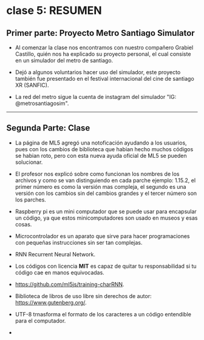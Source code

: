 # clase 5: RESUMEN
 
## Primer parte: Proyecto Metro Santiago Simulator
- Al comenzar la clase nos encontramos con nuestro compañero Grabiel Castillo, quién nos ha explicado su proyecto personal, el cual consiste en un simulador del metro de santiago.

- Dejó a algunos voluntarios hacer uso del simulador, este proyecto también fue presentado en el festival internacional del cine de santiago XR (SANFIC).

- La red del metro sigue la cuenta de instagram del simulador "IG: @metrosantiagosim".

---
## Segunda Parte: Clase
- La página de ML5 agregó una notoficación ayudando a los usuarios, pues con los cambios de biblioteca que habian hecho muchos códigos se habian roto, pero con esta nueva ayuda oficial de ML5 se pueden solucionar.

- El profesor nos explicó sobre como funcionan los nombres de los archivos y como se van distinguiendo en cada parche ejemplo: 1.15.2, el primer número es como la versión mas compleja, el segundo es una versión con los cambios sin del cambios grandes y el tercer número son los parches.

- Raspberry pi es un mini computador que se puede usar para encapsular un código, ya que estos minicomputadores son usado en museos y esas cosas. 

- Microcontrolador es un aparato que sirve para hacer programaciones con pequeñas instrucciones sin ser tan complejas.

- RNN Recurrent Neural Network.

- Los códigos con licencia **MIT** es capaz de quitar tu responsabilidad si tu código cae en manos equivocadas.

- https://github.com/ml5js/training-charRNN.

- Biblioteca de libros de uso libre sin derechos de autor: https://www.gutenberg.org/.

- UTF-8 trnasforma el formato de los caracteres a un código entendible para el computador.

- 
